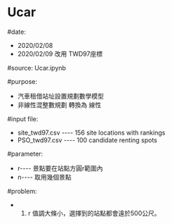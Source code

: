 # Ucar


#date: 

- 2020/02/08	
- 2020/02/09	改用 TWD97座標


#source: Ucar.ipynb

#purpose:
- 汽車租借站址設置規劃數學模型
- 非線性混整數規劃 轉換為 線性 

#input file: 
- site_twd97.csv	---- 156 site locations with rankings
- PSO_twd97.csv		---- 100 candidate renting spots

#parameter:
- r---- 景點要在站點方圓r範圍內
- n---- 取用幾個景點

#problem:
- 1. r 值調大條小，選擇到的站點都會遠於500公尺。
 
